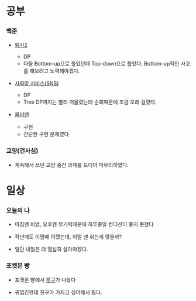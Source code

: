 # 공부

### 백준
- [퇴사2](https://www.acmicpc.net/problem/2533)
  - DP
  - 다들 Bottom-up으로 풀었던데 Top-down으로 풀었다. Bottom-up적인 사고를 해보려고 노력해야겠다.

- [사회망 서비스(SNS)](https://www.acmicpc.net/problem/2533)
  - DP 
  - Tree DP까지는 빨리 떠올렸는데 순회때문에 조금 오래 걸렸다.

- [봄버맨](https://www.acmicpc.net/problem/16918)
  - 구현
  - 간단한 구현 문제였다

### 교양(건사심)
- 계속해서 쓰던 교양 중간 과제를 드디어 마무리하였다.


# 일상

### 오늘의 나
- 아침엔 비염, 오후엔 무기력때문에 하루종일 컨디션이 좋지 못했다

- 작년에도 이맘때 이랬는데, 이럴 땐 쉬는게 맞을까?

- 일단 내일은 더 열심히 살아야겠다.


### 포켓몬 빵
- 포켓몬 빵에서 [투구](https://pokemon.fandom.com/ko/wiki/%ED%88%AC%EA%B5%AC_(%ED%8F%AC%EC%BC%93%EB%AA%AC))가 나왔다 

- 귀엽긴한데 친구가 가지고 싶어해서 줬다.
